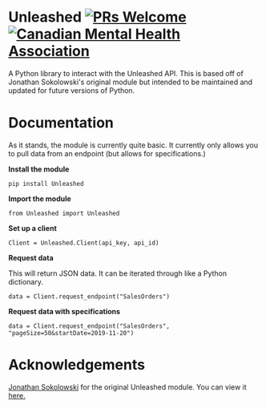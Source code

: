 # Unleashed [![PRs Welcome](https://img.shields.io/badge/PRs-welcome-brightgreen.svg?style=flat-square)](http://makeapullrequest.com) [![Canadian Mental Health Association](https://i.imgur.com/GvXBeY4.png)](https://cmha.ca/donate)
A Python library to interact with the Unleashed API. This is based off of Jonathan Sokolowski's original module but intended to be maintained and updated for future versions of Python.

# Documentation
As it stands, the module is currently quite basic. It currently only allows you to pull data from an endpoint (but allows for specifications.)

**Install the module**

`pip install Unleashed`

**Import the module**

`from Unleashed import Unleashed`

**Set up a client**

`Client = Unleashed.Client(api_key, api_id)`

**Request data**

This will return JSON data. It can be iterated through like a Python dictionary.

`data = Client.request_endpoint("SalesOrders")`

**Request data with specifications**

`data = Client.request_endpoint("SalesOrders", "pageSize=50&startDate=2019-11-20")`

# Acknowledgements
[Jonathan Sokolowski](https://github.com/jsok/) for the original Unleashed module. You can view it [here.](https://github.com/jsok/unleashed)
